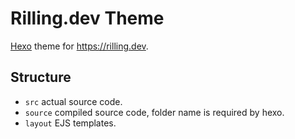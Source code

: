 # Rilling.dev Theme

[Hexo](https://hexo.io/) theme for <https://rilling.dev>.

## Structure

- `src` actual source code.
- `source` compiled source code, folder name is required by hexo.
- `layout` EJS templates.
